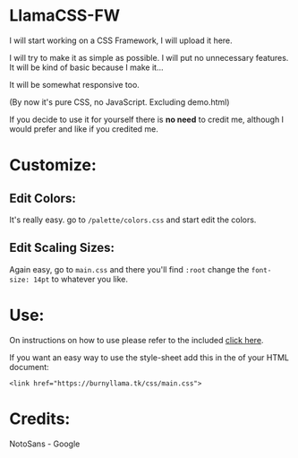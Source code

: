 # LlamaCSS-FW
I will start working on a CSS Framework, I will upload it here.

I will try to make it as simple as possible. I will put no unnecessary features.
It will be kind of basic because I make it...

It will be somewhat responsive too.

(By now it's pure CSS, no JavaScript. Excluding demo.html)

If you decide to use it for yourself there is **no need** to credit me, although I would prefer and like if you credited me.

# Customize:
## Edit Colors:
It's really easy. go to `/palette/colors.css` and start edit the colors.

## Edit Scaling Sizes:
Again easy, go to `main.css` and there you'll find `:root` change the `font-size: 14pt` to whatever you like.

# Use:
On instructions on how to use please refer to the included [click here](https://burnyllama.tk/css).

If you want an easy way to use the style-sheet add this in the <head> of your HTML document:
```
<link href="https://burnyllama.tk/css/main.css">
```

# Credits:
NotoSans - Google
